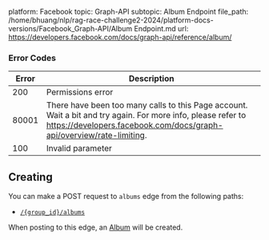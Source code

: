 platform: Facebook
topic: Graph-API
subtopic: Album Endpoint
file_path: /home/bhuang/nlp/rag-race-challenge2-2024/platform-docs-versions/Facebook_Graph-API/Album Endpoint.md
url: https://developers.facebook.com/docs/graph-api/reference/album/

### Error Codes

| Error | Description |
| --- | --- |
| 200 | Permissions error |
| 80001 | There have been too many calls to this Page account. Wait a bit and try again. For more info, please refer to https://developers.facebook.com/docs/graph-api/overview/rate-limiting. |
| 100 | Invalid parameter |

## Creating

You can make a POST request to `albums` edge from the following paths:

* [`/{group_id}/albums`](https://developers.facebook.com/docs/graph-api/reference/group/albums/)

When posting to this edge, an [Album](https://developers.facebook.com/docs/graph-api/reference/album/) will be created.